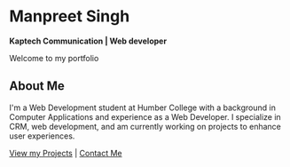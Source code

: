 # Manpreet Singh

**Kaptech Communication | Web developer**

Welcome to my portfolio 

## About Me

I'm a Web Development student at Humber College with a background in Computer Applications and experience as a Web Developer. I specialize in CRM, web development, and am currently working on projects to enhance user experiences.


[View my Projects](./Projects.markdown) | [Contact Me](./Contact.markdown)
